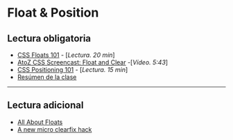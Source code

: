 # Float & Position

## Lectura obligatoria

- [CSS Floats 101](https://alistapart.com/article/css-floats-101) - [_Lectura. 20 min_]
- [AtoZ CSS Screencast: Float and Clear](https://www.sitepoint.com/atoz-css-screencast-float-and-clear/) -[_Vídeo. 5:43_]
- [CSS Positioning 101](https://alistapart.com/article/css-positioning-101) - [_Lectura. 15 min_]
- [Resúmen de la clase](../../downloads/04-layout-1.pdf)

---

## Lectura adicional

- [All About Floats](https://css-tricks.com/all-about-floats/)
- [A new micro clearfix hack](http://nicolasgallagher.com/micro-clearfix-hack/)